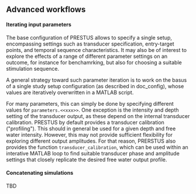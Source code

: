 ## Advanced workflows

#### Iterating input parameters

The base configuration of PRESTUS allows to specify a single setup, encompassing settings such as transducer specification, entry-target points, and temporal sequence characteristics. It may also be of interest to explore the effects of a range of different parameter settings on an outcome, for instance for benchamrking, but also for choosing a suitable stimulation sequence.

A general strategy toward such parameter iteration is to work on the basus of a single study setup configuration (as described in doc_config), whose values are iteratively overwritten in a MATLAB script. 

For many parameters, this can simply be done by specifying different values for ```parameters.<<xxx>>```. One exception is the intensity and depth setting of the transducer output, as these depend on the internal transducer calibration. PRESTUS by default provides a transducer calibration ("profiling"). This should in general be used for a given depth and free water intensity. However, this may not provide sufficient flexibility for exploring different output amplitudes. For that reason, PRERSTUS also provides the function ```transducer_calibration```, which can be used within an interative MATLAB loop to find suitable transducer phase and amplitude settings that closely replicate the desired free water output profile.

#### Concatenating simulations

TBD